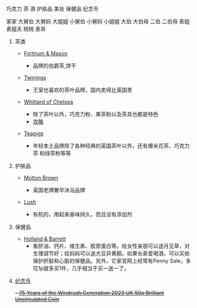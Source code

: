 巧克力 茶 酒 护肤品 美妆 保健品 纪念币

家家
大舅伯
大舅妈
大姐姐
小舅伯
小舅妈
小姐姐
大伯
大伯母
二伯
二伯母
表姐
表姐夫
桃桃
表哥

1. 茶类

    - [Fortnum & Mason](https://goo.gl/maps/8W5M1RLdkuWHyeVk9)
        - 品牌的伯爵茶,饼干
    
    - [Twinings](https://goo.gl/maps/s5yw1GT2ZQTiVz8w8)
        - 王室也喜欢的茶叶品牌，国内卖得比英国贵

    - [Whittard of Chelsea](https://goo.gl/maps/ZPxAc8ZBcF1c88R58)
        - 除了茶叶以外，巧克力粉、果茶粉以及茶具也都是特色
        - [攻略](https://www.honglingjin.co.uk/130092.html)

    - [Teapigs](https://goo.gl/maps/TYyLbcapHyoyYsnr9)
        - 年轻本土品牌除了各种经典的英国茶叶以外，还有爆米花茶、巧克力茶    和绿茶粉等等

2. 护肤品

    - [Molton Brown](https://goo.gl/maps/EMsTCDfkhKhComJa7)
        - 英国老牌奢华沐浴品牌

    - [Lush](https://goo.gl/maps/7G1YrpiqYmcq6v6o9)
        - 有机的，用起来香味持久，而且没有添加剂

3. 保健品

    - [Holland & Barrett](https://goo.gl/maps/BNTKy5aPQmhfQgqy5)
        - 鱼肝油、钙片、维生素、胶原蛋白等。给女性亲朋可以送月见草，对生理调节好；给妈妈可以送大豆异黄酮。如果长辈爱喝酒，可以买些保护肝脏和心脏的保健品。另外，它家官网上经常有Penny Sale，多花1p就多买1件，几乎相当于买一送一了。


4. [纪念币](https://www.honglingjin.co.uk/475639.html)

    ~~- [75 Years of the Windrush Generation 2023 UK 50p Brilliant Uncirculated Coin](https://www.royalmint.com/shop/limited-editions/75-years-of-the-windrush-generation/75-years-of-the-windrush-generation-50p-brilliant-uncirculated-coin/)~~
